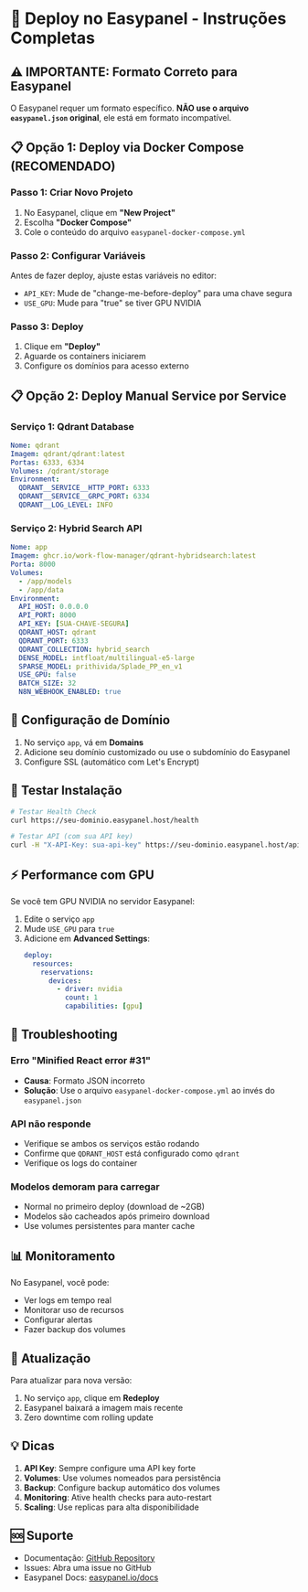 # 🚀 Deploy no Easypanel - Instruções Completas

## ⚠️ IMPORTANTE: Formato Correto para Easypanel

O Easypanel requer um formato específico. **NÃO use o arquivo `easypanel.json` original**, ele está em formato incompatível.

## 📋 Opção 1: Deploy via Docker Compose (RECOMENDADO)

### Passo 1: Criar Novo Projeto
1. No Easypanel, clique em **"New Project"**
2. Escolha **"Docker Compose"**
3. Cole o conteúdo do arquivo `easypanel-docker-compose.yml`

### Passo 2: Configurar Variáveis
Antes de fazer deploy, ajuste estas variáveis no editor:
- `API_KEY`: Mude de "change-me-before-deploy" para uma chave segura
- `USE_GPU`: Mude para "true" se tiver GPU NVIDIA

### Passo 3: Deploy
1. Clique em **"Deploy"**
2. Aguarde os containers iniciarem
3. Configure os domínios para acesso externo

## 📋 Opção 2: Deploy Manual Service por Service

### Serviço 1: Qdrant Database
```yaml
Nome: qdrant
Imagem: qdrant/qdrant:latest
Portas: 6333, 6334
Volumes: /qdrant/storage
Environment:
  QDRANT__SERVICE__HTTP_PORT: 6333
  QDRANT__SERVICE__GRPC_PORT: 6334
  QDRANT__LOG_LEVEL: INFO
```

### Serviço 2: Hybrid Search API
```yaml
Nome: app
Imagem: ghcr.io/work-flow-manager/qdrant-hybridsearch:latest
Porta: 8000
Volumes: 
  - /app/models
  - /app/data
Environment:
  API_HOST: 0.0.0.0
  API_PORT: 8000
  API_KEY: [SUA-CHAVE-SEGURA]
  QDRANT_HOST: qdrant
  QDRANT_PORT: 6333
  QDRANT_COLLECTION: hybrid_search
  DENSE_MODEL: intfloat/multilingual-e5-large
  SPARSE_MODEL: prithivida/Splade_PP_en_v1
  USE_GPU: false
  BATCH_SIZE: 32
  N8N_WEBHOOK_ENABLED: true
```

## 🔧 Configuração de Domínio

1. No serviço `app`, vá em **Domains**
2. Adicione seu domínio customizado ou use o subdomínio do Easypanel
3. Configure SSL (automático com Let's Encrypt)

## 🧪 Testar Instalação

```bash
# Testar Health Check
curl https://seu-dominio.easypanel.host/health

# Testar API (com sua API key)
curl -H "X-API-Key: sua-api-key" https://seu-dominio.easypanel.host/api/collections
```

## ⚡ Performance com GPU

Se você tem GPU NVIDIA no servidor Easypanel:

1. Edite o serviço `app`
2. Mude `USE_GPU` para `true`
3. Adicione em **Advanced Settings**:
   ```yaml
   deploy:
     resources:
       reservations:
         devices:
           - driver: nvidia
             count: 1
             capabilities: [gpu]
   ```

## 🐛 Troubleshooting

### Erro "Minified React error #31"
- **Causa**: Formato JSON incorreto
- **Solução**: Use o arquivo `easypanel-docker-compose.yml` ao invés do `easypanel.json`

### API não responde
- Verifique se ambos os serviços estão rodando
- Confirme que `QDRANT_HOST` está configurado como `qdrant`
- Verifique os logs do container

### Modelos demoram para carregar
- Normal no primeiro deploy (download de ~2GB)
- Modelos são cacheados após primeiro download
- Use volumes persistentes para manter cache

## 📊 Monitoramento

No Easypanel, você pode:
- Ver logs em tempo real
- Monitorar uso de recursos
- Configurar alertas
- Fazer backup dos volumes

## 🔄 Atualização

Para atualizar para nova versão:
1. No serviço `app`, clique em **Redeploy**
2. Easypanel baixará a imagem mais recente
3. Zero downtime com rolling update

## 💡 Dicas

1. **API Key**: Sempre configure uma API key forte
2. **Volumes**: Use volumes nomeados para persistência
3. **Backup**: Configure backup automático dos volumes
4. **Monitoring**: Ative health checks para auto-restart
5. **Scaling**: Use replicas para alta disponibilidade

## 🆘 Suporte

- Documentação: [GitHub Repository](https://github.com/work-flow-manager/qdrant-hybridsearch)
- Issues: Abra uma issue no GitHub
- Easypanel Docs: [easypanel.io/docs](https://easypanel.io/docs)